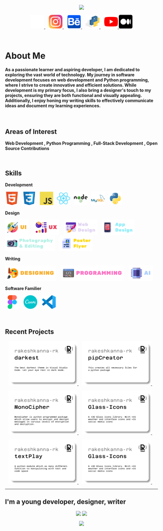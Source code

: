 <p align="center">
  <img src="https://capsule-render.vercel.app/api?type=waving&height=275&color=gradient&text=Rakesh%20Kanna&section=header&reversal=true&textBg=false&fontColor=ffffff&fontSize=80"/>
</p>

<p align="center">
  <a href="https://github.com/rakeshkanna-rk" alt="github">
    <img src="images/github.png" alt="github" width="45px" height="45px">
  </a>&nbsp;&nbsp;
  <a href="https://www.instagram.com/rk01.codes/">
    <img src="images/instagram.png" alt="instagram" width="45px" height="45px">
  </a>&nbsp;&nbsp;
  <a href="https://www.behance.net/rakesh_kanna">
    <img src="https://raw.githubusercontent.com/devicons/devicon/master/icons/behance/behance-original.svg" alt="behance" width="45px" height="45px">
  </a>&nbsp;&nbsp;
  <a href="https://pypi.org/user/rakeshkanna/">
    <img src="https://raw.githubusercontent.com/devicons/devicon/master/icons/pypi/pypi-original.svg" alt="pypi" width="45px" height="45px">
  </a>&nbsp;&nbsp;
  <a href="https://www.youtube.com/@rakeshkanna-rk">
    <img src="images/youtube.png" alt="youtube" width="45px" height="45px">
  </a>
  <a href="https://medium.com/@rakeshkanna0108">
    <img src="images/medium.png" alt="medium" width="45px" height="45px">
  </a>
</p>


&nbsp;
&nbsp;
&nbsp;

# About Me

#### As a passionate learner and aspiring developer, I am dedicated to exploring the vast world of technology. My journey in software development focuses on web development and Python programming, where I strive to create innovative and efficient solutions. While development is my primary focus, I also bring a designer's touch to my projects, ensuring they are both functional and visually appealing. Additionally, I enjoy honing my writing skills to effectively communicate ideas and document my learning experiences.

<br>

## Areas of Interest

**Web Development , Python Programming , Full-Stack Development ,  Open Source Contributions**

<br>

## Skills

**Development**

<p>
  <img src="https://raw.githubusercontent.com/devicons/devicon/master/icons/html5/html5-original.svg" alt="html" width="45px", height="45px">&nbsp;&nbsp;
  <img src="https://raw.githubusercontent.com/devicons/devicon/master/icons/css3/css3-original.svg" alt="css" width="45px", height="45px">&nbsp;&nbsp;
  <img src="https://raw.githubusercontent.com/devicons/devicon/master/icons/javascript/javascript-original.svg" alt="js" width="45px", height="45px">&nbsp;&nbsp;
  <img src="https://raw.githubusercontent.com/devicons/devicon/master/icons/react/react-original.svg" alt="react" width="45px", height="45px">&nbsp;&nbsp;
  <img src="https://raw.githubusercontent.com/devicons/devicon/master/icons/nodejs/nodejs-original-wordmark.svg" alt="nodejs" width="45px", height="45px">&nbsp;&nbsp;
  <img src="https://raw.githubusercontent.com/devicons/devicon/master/icons/mysql/mysql-original-wordmark.svg" alt="mysql" width="45px", height="45px">&nbsp;&nbsp;
  <img src="https://raw.githubusercontent.com/devicons/devicon/master/icons/python/python-original.svg" alt="python" width="45px", height="45px">
</p>

**Design**
<p>
  <img src="images/UI.png" alt="UI" height="50px">  &nbsp;&nbsp;
  <img src="images/UX.png" alt="UX" height="50px">  &nbsp;&nbsp;
  <img src="images/WebDesign.png" alt="Web Design" height="50px">  &nbsp;&nbsp;
  <img src="images/AppDesign.png" alt="App Design" height="50px">  &nbsp;&nbsp;
  <img src="images/PhotographyNEditing.png" alt="Photography Editing" height="50px"> &nbsp;&nbsp; 
  <img src="images/PosterNFlyer.png" alt="Poster and Flyer" height="50px">  &nbsp;&nbsp;
</p>

**Writing**
<p>
  <img src="images/Designing.png" alt="Designing" height="50px">  &nbsp;&nbsp;
  <img src="images/Programming.png" alt="Programming" height="50px">  &nbsp;&nbsp;
  <img src="images/ai.png" alt="vscode" height="50px">  &nbsp;&nbsp;
</p>

**Software Familier**
<p>
  <img src="https://raw.githubusercontent.com/devicons/devicon/master/icons/figma/figma-original.svg" alt="figma" width="45px", height="45px">  &nbsp;&nbsp;
  <img src="https://raw.githubusercontent.com/devicons/devicon/master/icons/canva/canva-original.svg" alt="canva" width="45px", height="45px">  &nbsp;&nbsp;
  <img src="https://raw.githubusercontent.com/devicons/devicon/master/icons/vscode/vscode-original.svg" alt="vscode" width="45px", height="45px">  &nbsp;&nbsp;
</p>

&nbsp;
&nbsp;
&nbsp;

## Recent Projects

<p align="center">
<a href="https://github.com/rakeshkanna-rk/darkest">
  <img src="images/darkest.png" alt="Portfolio" style="width:45%; min-width:200px; max-width:100%; height:auto;">
</a>
    &nbsp;&nbsp;
<a href="https://github.com/rakeshkanna-rk/pipCreator">
  <img src="images/pipcreator.png" alt="Portfolio" style="width:45%; min-width:200px; max-width:100%; height:auto;">
</a>
    &nbsp;&nbsp;
</p>

<p align="center">
<a href="https://github.com/rakeshkanna-rk/MonoCipher">
  <img src="images/monocipher.png" alt="Portfolio" style="width:45%; min-width:200px; max-width:100%; height:auto;">
</a>
    &nbsp;&nbsp;
<a href="https://github.com/rakeshkanna-rk/Glass-Icons">
  <img src="images/glassicons.png" alt="Portfolio" style="width:45%; min-width:200px; max-width:100%; height:auto;">
</a>
  &nbsp;&nbsp;
</p>

<p align="center">
<a href="https://github.com/rakeshkanna-rk/textPLay">
  <img src="images/textplay.png" alt="Portfolio" style="width:45%; min-width:200px; max-width:100%; height:auto;">
</a>
&nbsp;&nbsp;
<a href="https://github.com/rakeshkanna-rk/Glass-Icons">
  <img src="images/glassicons.png" alt="Portfolio" style="width:45%; min-width:200px; max-width:100%; height:auto;">
</a>
&nbsp;&nbsp;
</p>

---

## I'm a young developer, designer, writer

<p align="center">
<img src="https://github-readme-stats.vercel.app/api/top-langs/?username=rakeshkanna-rk&layout=donut&theme=transparent">
<img src="https://github-readme-stats.vercel.app/api?username=rakeshkanna-rk&show_icons=true&theme=transparent">
</p>



<p align="center">
  <img src="https://capsule-render.vercel.app/api?type=waving&color=gradient&height=100&section=footer"/>
</p>

<!---
rakeshkanna-rk/rakeshkanna-rk is a ✨ special ✨ repository because its `README.md` (this file) appears on your GitHub profile.
You can click the Preview link to take a look at your changes.
--->
